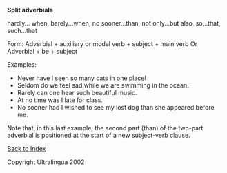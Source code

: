 **Split adverbials**

 hardly... when, barely...when, no sooner...than, not only...but also, so...that, such...that 

 Form:
 Adverbial + auxiliary or modal verb + subject + main verb
 Or
 Adverbial + be + subject  

 Examples:
 

- Never have I seen so many cats in one place!
- Seldom do we feel sad while we are swimming in the ocean.
- Rarely can one hear such beautiful music.
- At no time was I late for class.
- No sooner had I wished to see my lost dog than she appeared before me.



 Note that, in this last example, the second part (than) of the two-part  adverbial is positioned at the start of a new subject-verb clause. 

 [Back to Index](https://cns.ef-cdn.com/EtownResources/Grammar/EIndex.html)  

Copyright Ultralingua 2002